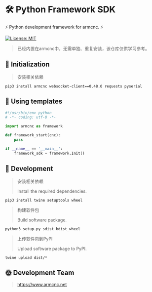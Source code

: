 # 🛠️ Python Framework SDK

⚡ Python development framework for armcnc. ⚡

[![License: MIT](https://img.shields.io/badge/License-MIT-yellow.svg)](https://opensource.org/licenses/MIT)

> 已经内置在armcnc中，无需单独、重复安装，该仓库仅供学习参考。

## 📖 Initialization

> 安装相关依赖

```shell
pip3 install armcnc websocket-client==0.48.0 requests pyserial
```

## 📖 Using templates

```python
#!/usr/bin/env python
# -*- coding: utf-8 -*-

import armcnc as framework

def framework_start(cnc):
    pass

if __name__ == '__main__':
    framework_sdk = framework.Init()
```

## 📖 Development

> 安装相关依赖
>
> Install the required dependencies.

```shell
pip3 install twine setuptools wheel
```

> 构建软件包
>
> Build software package.

```shell
python3 setup.py sdist bdist_wheel
```

> 上传软件包到PyPI
>
> Upload software package to PyPI.

```shell
twine upload dist/*
```

## 🌞 Development Team

> https://www.armcnc.net